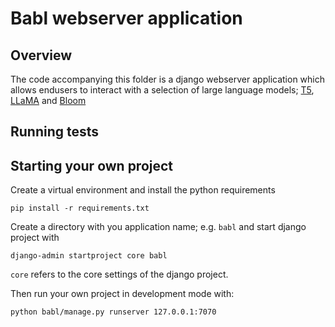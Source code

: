 # Babl webserver application 

## Overview 
The code accompanying this folder is a django webserver application which allows endusers to interact with a selection of large language models; [T5](https://en.wikipedia.org/wiki/T5_(language_model)), [LLaMA](https://en.wikipedia.org/wiki/Llama_language_model) and 
[Bloom](https://en.wikipedia.org/wiki/BLOOM_(language_model))


## Running tests 

## Starting your own project 


Create a virtual environment and install the python requirements
```
pip install -r requirements.txt
```
Create a directory with you application name; e.g. `babl` and start django project with 
```
django-admin startproject core babl
``` 
`core` refers to the core settings of the django project. 

Then run your own project in development mode with:
```
python babl/manage.py runserver 127.0.0.1:7070
```





